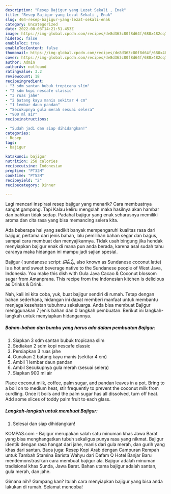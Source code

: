 ```yaml
---
description: "Resep Bajigur yang Lezat Sekali , Enak"
title: "Resep Bajigur yang Lezat Sekali , Enak"
slug: 464-resep-bajigur-yang-lezat-sekali-enak
category: Uncategorized
date: 2022-08-03T14:21:51.453Z
image: https://img-global.cpcdn.com/recipes/de8d363c80f8d64f/680x482cq70/bajigur-foto-resep-utama.jpg
hideToc: false
enableToc: true
enableTocContent: false
thumbnail: https://img-global.cpcdn.com/recipes/de8d363c80f8d64f/680x482cq70/bajigur-foto-resep-utama.jpg
cover: https://img-global.cpcdn.com/recipes/de8d363c80f8d64f/680x482cq70/bajigur-foto-resep-utama.jpg
author: Admin
authorAv: notfound
ratingvalue: 3.2
reviewcount: 18
recipeingredient:
- "3 sdm santan bubuk tropicana slim"
- "2 sdm kopi nescafe classic"
- "3 ruas jahe"
- "2 batang kayu manis sekitar 4 cm"
- "1 lembar daun pandan"
- "Secukupnya gula merah sesuai selera"
- "900 ml air"
recipeinstructions:

- "Sudah jadi dan siap dihidangkan!"
categories:
- Resep
tags:
- bajigur

katakunci: bajigur 
nutrition: 258 calories
recipecuisine: Indonesian
preptime: "PT32M"
cooktime: "PT52M"
recipeyield: "2"
recipecategory: Dinner

---
```



Lagi mencari inspirasi resep bajigur yang menarik? Cara membuatnya sangat gampang. Tapi Kalau keliru mengolah maka hasilnya akan hambar dan bahkan tidak sedap. Padahal bajigur yang enak seharusnya memiliki aroma dan cita rasa yang bisa memancing selera kita.


Ada beberapa hal yang sedikit banyak mempengaruhi kualitas rasa dari bajigur, pertama dari jenis bahan, lalu pemilihan bahan segar dan bagus, sampai cara membuat dan menyajikannya. Tidak usah bingung jika hendak menyiapkan bajigur enak di mana pun anda berada, karena asal sudah tahu caranya maka hidangan ini mampu jadi sajian spesial.

Bajigur ( sundanese script: ᮘᮏᮤᮍᮥᮁ, also known as Sundanese coconut latte) is a hot and sweet beverage native to the Sundanese people of West Java, Indonesia. You make this dish with Gula Java Cacao &amp; Coconut blossom sugar from Amanprana. This recipe from the Indonesian kitchen is delicious as Drinks &amp; Drink.


Nah, kali ini kita coba, yuk, buat bajigur sendiri di rumah. Tetap dengan bahan sederhana, hidangan ini dapat memberi manfaat untuk membantu menjaga kesehatan tubuhmu sekeluarga. Anda bisa membuat Bajigur menggunakan 7 jenis bahan dan 0 langkah pembuatan. Berikut ini langkah-langkah untuk menyiapkan hidangannya.

<!--inarticleads1-->

##### Bahan-bahan dan bumbu yang harus ada dalam pembuatan Bajigur:

1. Siapkan 3 sdm santan bubuk tropicana slim
1. Sediakan 2 sdm kopi nescafe classic
1. Persiapkan 3 ruas jahe
1. Gunakan 2 batang kayu manis (sekitar 4 cm)
1. Ambil 1 lembar daun pandan
1. Ambil Secukupnya gula merah (sesuai selera)
1. Siapkan 900 ml air


Place coconut milk, coffee, palm sugar, and pandan leaves in a pot. Bring to a boil on to medium heat, stir frequently to prevent the coconut milk from curdling. Once it boils and the palm sugar has all dissolved, turn off heat. Add some slices of toddy palm fruit to each glass. 

<!--inarticleads2-->

##### Langkah-langkah untuk membuat Bajigur:


1. Selesai dan siap dihidangkan!

KOMPAS.com - Bajigur merupakan salah satu minuman khas Jawa Barat yang bisa menghangatkan tubuh sekaligus punya rasa yang nikmat. Bajigur identik dengan rasa hangat dari jahe, manis dari gula merah, dan gurih yang khas dari santan. Baca juga: Resep Kopi Arab dengan Campuran Rempah untuk Tambah Stamina Barista Wahyu dari Dafam Q Hotel Banjar Baru mendemonstrasikan cara membuat bajigur ala. Bajigur adalah minuman tradisional khas Sunda, Jawa Barat. Bahan utama bajigur adalah santan, gula merah, dan jahe. 

Gimana nih? Gampang kan? Itulah cara menyiapkan bajigur yang bisa anda lakukan di rumah. Selamat mencoba!
